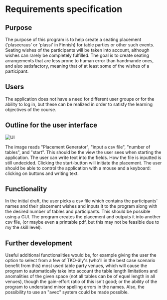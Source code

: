 # Requirements specification 

## Purpose

The purpose of this program is to help create a seating placement ('plaseeraus' or 'plassi' in Finnish) for table parties or other such events. Seating wishes of the participants will be taken into account, although wishes can rarely be completely fulfilled. The goal is to create seating arrangements that are less prone to human error than handmande ones, and also satisfactory, meaning that of at least some of the wishes of a participant.

## Users

The application does not have a need for different user groups or for the ability to log in, but these can be realized in order to satisfy the learning objectives of the course.

## Outline for the user interface

![UI](https://user-images.githubusercontent.com/94612974/160600527-6d642e05-783a-45b2-8eb7-40e4f125eefd.png)

The image reads "Placement Generator", "input a csv file", "number of tables", and "start". This should be the view the user sees when starting the application. The user can write text into the fields. How the file is inputted is still undecided. Clicking the start-button will initiate the placement. The user should be able to control the application with a mouse and a keyboard: clicking on buttons and writing text.

## Functionality

In the initial draft, the user picks a csv file which contains the participants' names and their placement wishes and inputs it to the program along with the desired number of tables and participants. This should be possible using a GUI. The program creates the placement and outputs it into another csv file, (or maybe even a printable pdf, but this may not be feasible due to my the skill level).

## Further development

Useful additional functionalities would be, for example giving the user the option to select from a few of TKO-äly's (who'll in the best case scenario benefit from this) most used table party venues, which will cause the program to automatically take into account the table length limitations and anomalities of the given space (not all tables can be of equel length in all venues), though the gain-effort ratio of this isn't good; or the ability of the program to understand minor spelling errors in the names. Also, the possibility to use an "avec" system could be made possible.
